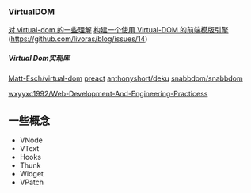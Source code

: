 ### VirtualDOM

[对 virtual-dom 的一些理解](https://zhuanlan.zhihu.com/p/25630842)
[构建一个使用 Virtual-DOM 的前端模版引擎](https://segmentfault.com/a/1190000004420078)
(https://github.com/livoras/blog/issues/14)




##### Virtual Dom实现库
[Matt-Esch/virtual-dom](https://github.com/Matt-Esch/virtual-dom)
[preact](https://github.com/developit/preact)
[anthonyshort/deku](https://github.com/anthonyshort/deku)
[snabbdom/snabbdom](https://github.com/snabbdom/snabbdom)


[wxyyxc1992/Web-Development-And-Engineering-Practicess](https://github.com/wxyyxc1992/Web-Development-And-Engineering-Practices/)


## 一些概念
- VNode
- VText
- Hooks
- Thunk
- Widget
- VPatch

